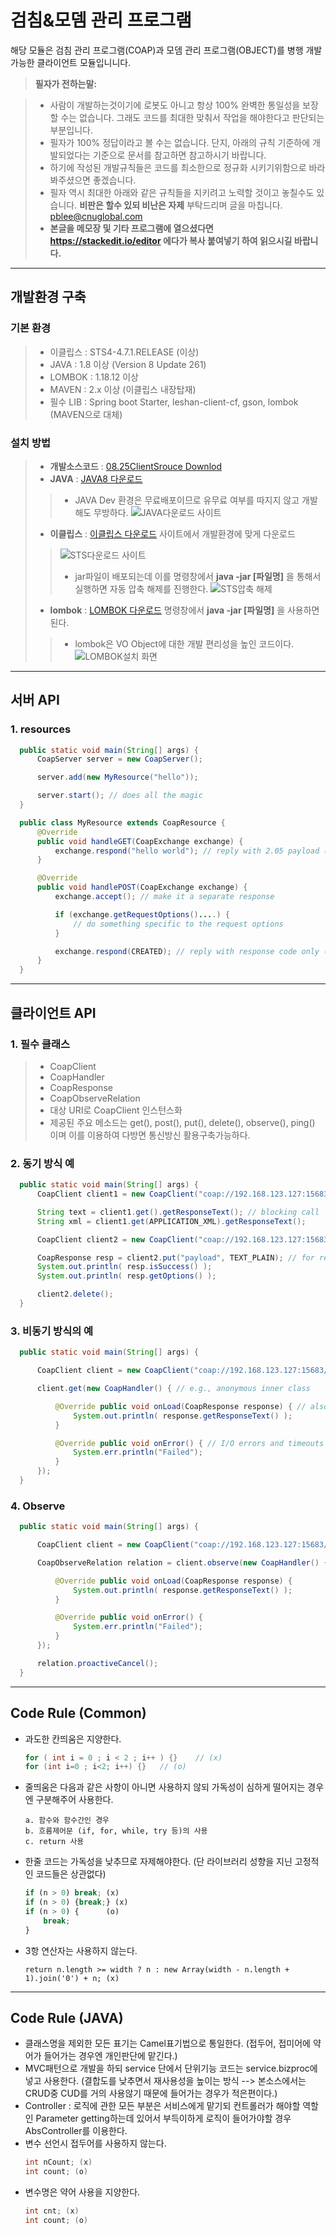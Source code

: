 검침&모뎀 관리 프로그램
======================
해당 모듈은 검침 관리 프로그램(COAP)과 모뎀 관리 프로그램(OBJECT)를 병행 개발 가능한 클라이언트 모듈입니니다.

> **필자가 전하는말:**

>- 사람이 개발하는것이기에 로봇도 아니고 항상 100% 완벽한 통일성을 보장할 수는 없습니다. 그래도 코드를 최대한 맞춰서 작업을 해야한다고 판단되는 부분입니다.
>- 필자가 100% 정답이라고 볼 수는 없습니다. 단지, 아래의 규칙 기준하에 개발되었다는 기준으로 문서를 참고하면 참고하시기 바랍니다.
>- 하기에 작성된 개발규칙들은 코드를 최소한으로 정규화 시키기위함으로 바라봐주셨으면 좋겠습니다.
>- 필자 역시 최대한 아래와 같은 규칙들을 지키려고 노력할 것이고 놓칠수도 있습니다. **비판은 할수 있되 비난은 자제** 부탁드리며 글을 마칩니다.   pblee@cnuglobal.com
>- **본글을 메모장 및 기타 프로그램에 열으셨다면 https://stackedit.io/editor 에다가 복사 붙여넣기 하여 읽으시길 바랍니다.**
---

## 개발환경 구축
### 기본 환경
>- 이클립스 : STS4-4.7.1.RELEASE (이상)
>- JAVA : 1.8 이상 (Version 8 Update 261)
>- LOMBOK : 1.18.12 이상
>- MAVEN : 2.x 이상 (이클립스 내장탑재)
>- 필수 LIB : Spring boot Starter, leshan-client-cf, gson, lombok (MAVEN으로 대체)
### 설치 방법
>- **개발소스코드** : [08.25ClientSrouce Downlod](./docs/src/metering-agent.zip) 
>- **JAVA** : [JAVA8 다운로드](https://www.java.com/ko/download/win10.jsp)
>>- JAVA Dev 환경은 무료배포이므로 유무료 여부를 따지지 않고 개발해도 무방하다.
>>![JAVA다운로드 사이트](./docs/image/JAVA8.png)
>
>- **이클립스** : [이클립스 다운로드](https://spring.io/tools#main) 사이트에서 개발환경에 맞게 다운로드
>>![STS다운로드 사이트](./docs/image/STS4.png)
>>- jar파일이 배포되는데 이를 명령창에서 **java -jar [파일명]** 을 통해서 실행하면 자동 압축 해제를 진행한다.
>>![STS압축 해제](./docs/image/STS4_UNPACK.png)
>
>- **lombok** : [LOMBOK 다운로드](https://projectlombok.org/download) 명령창에서 **java -jar [파일명]** 을 사용하면된다.
>>- lombok은 VO Object에 대한 개발 편리성을 높인 코드이다.
>>![LOMBOK설치 화면](./docs/image/LOMBOK.png)

---
## 서버 API
### 1. resources
  ```java
	public static void main(String[] args) {
		CoapServer server = new CoapServer();

		server.add(new MyResource("hello"));

		server.start(); // does all the magic
	}

	public class MyResource extends CoapResource {
		@Override
		public void handleGET(CoapExchange exchange) {
			exchange.respond("hello world"); // reply with 2.05 payload (text/plain)
		}

		@Override
		public void handlePOST(CoapExchange exchange) {
			exchange.accept(); // make it a separate response

			if (exchange.getRequestOptions()....) {
				// do something specific to the request options
			}

			exchange.respond(CREATED); // reply with response code only (shortcut)
		}
	}
  ```
---
## 클라이언트 API
### 1. 필수 클래스
>- CoapClient
>- CoapHandler
>- CoapResponse
>- CoapObserveRelation
>- 대상 URI로 CoapClient 인스턴스화
>- 제공된 주요 메소드는 get(), post(), put(), delete(), observe(), ping() 이며 이를 이용하여 다방면 통신방신 활용구축가능하다.

### 2. 동기 방식 예
  ```java
	public static void main(String[] args) {
		CoapClient client1 = new CoapClient("coap://192.168.123.127:15683/cmd");

		String text = client1.get().getResponseText(); // blocking call
		String xml = client1.get(APPLICATION_XML).getResponseText();

		CoapClient client2 = new CoapClient("coap://192.168.123.127:15683/cmd");

		CoapResponse resp = client2.put("payload", TEXT_PLAIN); // for response details
		System.out.println( resp.isSuccess() );
		System.out.println( resp.getOptions() );

		client2.delete();
	}
  ```
### 3. 비동기 방식의 예
  ```java
	public static void main(String[] args) {

		CoapClient client = new CoapClient("coap://192.168.123.127:15683/cmd");

		client.get(new CoapHandler() { // e.g., anonymous inner class

			@Override public void onLoad(CoapResponse response) { // also error resp.
				System.out.println( response.getResponseText() );
			}

			@Override public void onError() { // I/O errors and timeouts
				System.err.println("Failed");
			}
		});
	}

  ```
### 4. Observe
  ```java
	public static void main(String[] args) {

		CoapClient client = new CoapClient("coap://192.168.123.127:15683/obs");

		CoapObserveRelation relation = client.observe(new CoapHandler() {

			@Override public void onLoad(CoapResponse response) {
				System.out.println( response.getResponseText() );
			}

			@Override public void onError() {
				System.err.println("Failed");
			}
		});

		relation.proactiveCancel();
	}

  ```
---

## Code Rule (Common)
- 과도한 칸띄움은 지양한다.
  ```java
  for ( int i = 0 ; i < 2 ; i++ ) {}	// (x)
  for (int i=0 ; i<2; i++) {}	// (o)
  ```
- 줄띄움은 다음과 같은 사항이 아니면 사용하지 않되 가독성이 심하게 떨어지는 경우엔 구분해주어 사용한다.
  ```
  a. 함수와 함수간인 경우
  b. 흐름제어문 (if, for, while, try 등)의 사용
  c. return 사용
  ```
- 한줄 코드는 가독성을 낮추므로 자제해야한다. (단 라이브러리 성향을 지닌 고정적인 코드들은 상관없다)
  ```javascript
  if (n > 0) break; (x)
  if (n > 0) {break;} (x)
  if (n > 0) {      (o)
      break;	  
  }
  ```
- 3항 연산자는 사용하지 않는다.
  ```
  return n.length >= width ? n : new Array(width - n.length + 1).join('0') + n; (x)
  ```
	
---

## Code Rule (JAVA)
- 클래스명을 제외한 모든 표기는 Camel표기법으로 통일한다. (접두어, 접미어에 약어가 들어가는 경우엔 개인판단에 맡긴다.)
- MVC패턴으로 개발을 하되 service 단에서 단위기능 코드는 service.bizproc에 넣고 사용한다. (결합도를 낮추면서 재사용성을 높이는 방식 --> 본소스에서는 CRUD중 CUD를 거의 사용않기 때문에 들어가는 경우가 적은편이다.)
- Controller : 로직에 관한 모든 부분은 서비스에게 맡기되 컨트롤러가 해야할 역할인 Parameter getting하는데 있어서 부득이하게 로직이 들어가야할 경우 AbsController를 이용한다.
- 변수 선언시 접두어를 사용하지 않는다.
  ```java
  int nCount; (x)
  int count; (o)
  ```
- 변수명은 약어 사용을 지양한다.
  ```java
  int cnt; (x)
  int count; (o)
  ```
